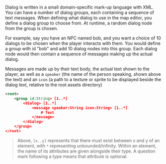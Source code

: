 Dialog is written in a small domain-specific mark-up language with XML. You can have a number of dialog groups, each containing a sequence of text messages. When defining what dialog to use in the map editor, you define a dialog group to choose from. At runtime, a random dialog node from the group is chosen.

For example, say you have an NPC named bob, and you want a choice of 10 dialogs to be chosen when the player interacts with them. You would define a group with id "bob" and add 10 dialog nodes into this group. Each dialog node would then contain a sequence of messages making up the actual dialog.

Messages are made up by their text body, the actual text shown to the player, as well as a `speaker` (the name of the person speaking, shown above the text) and an `icon` (a path to a texture or sprite to be displayed beside the dialog text, relative to the root assets directory)

```xml
<root>
	<group id:String> [1..*]
		<dialog> [1..*]
			<message speaker:String icon:String> [1..*]
				# Text
			</message>
		</dialog>
	</group>
</root>
```

> Above, `[x..y]` represents that there must exist between x and y of an element, with `*` representing unbounded/infinity. Within an element, the name of its attributes are given alongside their type. A question mark following a type means that attribute is optional.
